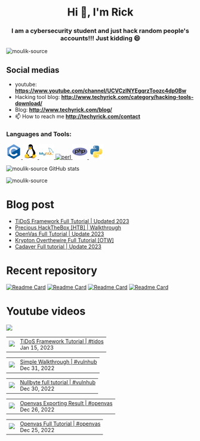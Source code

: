 <h1 align="center">Hi 👋, I'm Rick</h1>
<h3 align="center">I am a cybersecurity student and just hack random people's accounts!!! Just kidding 😄</h3>

<p align="left"> <img src="https://komarev.com/ghpvc/?username=moulik-source&label=Profile%20views&color=0e75b6&style=flat" alt="moulik-source" /> </p> 

## Social medias
- youtube: **https://www.youtube.com/channel/UCVCzINYEgqrzToozc4dp0Bw**
- Hacking tool blog: **http://www.techyrick.com/category/hacking-tools-download/**
- Blog: **http://www.techyrick.com/blog/**
- 📫 How to reach me **http://techyrick.com/contact**


<h3 align="left">Languages and Tools:</h3>
<p align="left"> <a href="https://www.cprogramming.com/" target="_blank"> <img src="https://raw.githubusercontent.com/devicons/devicon/master/icons/c/c-original.svg" alt="c" width="40" height="40"/> </a> <a href="https://www.linux.org/" target="_blank"> <img src="https://raw.githubusercontent.com/devicons/devicon/master/icons/linux/linux-original.svg" alt="linux" width="40" height="40"/> </a> <a href="https://www.mysql.com/" target="_blank"> <img src="https://raw.githubusercontent.com/devicons/devicon/master/icons/mysql/mysql-original-wordmark.svg" alt="mysql" width="40" height="40"/> </a> <a href="https://www.perl.org/" target="_blank"> <img src="https://api.iconify.design/logos-perl.svg" alt="perl" width="40" height="40"/> </a> <a href="https://www.php.net" target="_blank"> <img src="https://raw.githubusercontent.com/devicons/devicon/master/icons/php/php-original.svg" alt="php" width="40" height="40"/> </a> <a href="https://www.python.org" target="_blank"> <img src="https://raw.githubusercontent.com/devicons/devicon/master/icons/python/python-original.svg" alt="python" width="40" height="40"/> </a> </p>



![moulik-source GitHub stats](https://github-readme-stats.vercel.app/api?username=moulik-source&show_icons=true&theme=vision-friendly-dark)

<p><img align="center" src="https://github-readme-streak-stats.herokuapp.com/?user=moulik-source&theme=vision-friendly-dark" alt="moulik-source" /></p>

# Blog post
<!-- BLOG-POST-LIST:START -->
- [TiDoS Framework Full Tutorial | Updated 2023](https://techyrick.com/tidos-framework-full-tutorial/)
- [Precious HackTheBox [HTB] | Walkthrough](https://techyrick.com/precious-hackthebox-htb-walkthrough/)
- [OpenVas Full Tutorial | Update 2023](https://techyrick.com/openvas-full-tutorial/)
- [Krypton Overthewire Full Tutorial [OTW]](https://techyrick.com/krypton-overthewire-full-tutorial/)
- [Cadaver Full tutorial | Update 2023](https://techyrick.com/cadaver-full-tutorial/)
<!-- BLOG-POST-LIST:END -->

# Recent repository 

[![Readme Card](https://github-readme-stats.vercel.app/api/pin/?username=moulik-source&repo=ddos&theme=outrun)](https://github.com/moulik-source/ddos) 
[![Readme Card](https://github-readme-stats.vercel.app/api/pin/?username=moulik-source&repo=port-scan&theme=outrun)](https://github.com/moulik-source/port-scan)
[![Readme Card](https://github-readme-stats.vercel.app/api/pin/?username=moulik-source&repo=moulik-source&theme=outrun)](https://github.com/moulik-source/moulik-source)
[![Readme Card](https://github-readme-stats.vercel.app/api/pin/?username=moulik-source&repo=hashmo&theme=outrun)](https://github.com/moulik-source/hashmo)

# Youtube videos

[<img src="https://img.shields.io/badge/-Subscribe-red?style=for-the-badge&logo=youtube&logoColor=white"/>](https://www.youtube.com/channel/UCVHmOOAGNcLK5k0i7G1gTrQ)

<!-- YOUTUBE:START --><table><tr><td><a href="https://www.youtube.com/watch?v=8SZXnhCvUXc"><img width="140px" src="https://i.ytimg.com/vi/8SZXnhCvUXc/mqdefault.jpg"></a></td>
<td><a href="https://www.youtube.com/watch?v=8SZXnhCvUXc">TiDoS Framework Tutorial | #tidos</a><br/>Jan 15, 2023</td></tr></table>
<table><tr><td><a href="https://www.youtube.com/watch?v=1zkiACXePu8"><img width="140px" src="https://i.ytimg.com/vi/1zkiACXePu8/mqdefault.jpg"></a></td>
<td><a href="https://www.youtube.com/watch?v=1zkiACXePu8">Simple Walkthrough | #vulnhub</a><br/>Dec 31, 2022</td></tr></table>
<table><tr><td><a href="https://www.youtube.com/watch?v=auAkqCzq5rs"><img width="140px" src="https://i.ytimg.com/vi/auAkqCzq5rs/mqdefault.jpg"></a></td>
<td><a href="https://www.youtube.com/watch?v=auAkqCzq5rs">Nullbyte full tutorial | #vulnhub</a><br/>Dec 30, 2022</td></tr></table>
<table><tr><td><a href="https://www.youtube.com/watch?v=WCsSfNXKDlM"><img width="140px" src="https://i.ytimg.com/vi/WCsSfNXKDlM/mqdefault.jpg"></a></td>
<td><a href="https://www.youtube.com/watch?v=WCsSfNXKDlM">Openvas Exporting Result | #openvas</a><br/>Dec 26, 2022</td></tr></table>
<table><tr><td><a href="https://www.youtube.com/watch?v=v5XW-VDLo_Q"><img width="140px" src="https://i.ytimg.com/vi/v5XW-VDLo_Q/mqdefault.jpg"></a></td>
<td><a href="https://www.youtube.com/watch?v=v5XW-VDLo_Q">Openvas Full Tutorial | #openvas</a><br/>Dec 25, 2022</td></tr></table>
<!-- YOUTUBE:END -->

